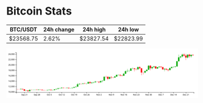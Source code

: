 # Bitcoin Stats

BTC/USDT|24h change|24h high|24h low|
|---|---|---|---|
|$23568.75|2.62%|$23827.54|$22823.99|

<img src="./chart.svg">
